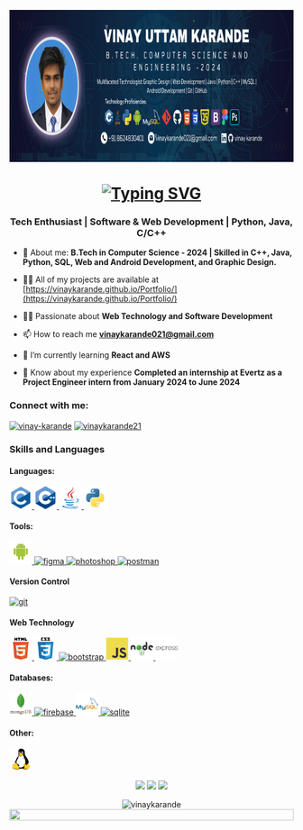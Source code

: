 <img src="https://github.com/Vinaykarande/Vinaykarande/blob/ccc5a76d51aae5888c17ad72ce40bb9d930a2eef/Banner.png"
    align="center" height="270" width="1000" />
<h1 align="center">
    <a href="https://git.io/typing-svg"><img src="https://readme-typing-svg.herokuapp.com?font=Fira+Code&weight=600&size=30&pause=1000&color=FFD500&center=true&width=435&lines=Welcome+to+my+world;I+am+Vinay+Karande" alt="Typing SVG" /></a>
</h1>
<h3 align="center">Tech Enthusiast | Software & Web Development | Python, Java, C/C++</h3>

- 👤 About me: **B.Tech in Computer Science - 2024 | Skilled in C++, Java, Python, SQL, Web and Android Development, and Graphic Design.**

- 👨‍💻 All of my projects are available at
    [https://vinaykarande.github.io/Portfolio/](https://vinaykarande.github.io/Portfolio/)

- 🧑‍💻 Passionate about **Web Technology and Software Development**
  
- 📫 How to reach me **vinaykarande021@gmail.com**

- 🌱 I’m currently learning **React and AWS**

- 📄 Know about my experience **Completed an internship at Evertz as a Project Engineer intern from January 2024 to June 2024**

<h3 align="left">Connect with me:</h3>
<p align="left">
    <a href="https://linkedin.com/in/vinay-karande" target="blank"><img align="center"
            src="https://raw.githubusercontent.com/rahuldkjain/github-profile-readme-generator/master/src/images/icons/Social/linked-in-alt.svg"
            alt="vinay-karande" height="30" width="40" /></a>
    <a href="https://www.leetcode.com/vinaykarande21" target="blank"><img align="center"
            src="https://raw.githubusercontent.com/rahuldkjain/github-profile-readme-generator/master/src/images/icons/Social/leet-code.svg"
            alt="vinaykarande21" height="30" width="40" /></a>
</p>

<h3 align="left">Skills and Languages</h3>
<p align="left">
    <h4>Languages:</h4>
    <a href="https://www.cprogramming.com/" target="_blank" rel="noreferrer"> 
        <img src="https://raw.githubusercontent.com/devicons/devicon/master/icons/c/c-original.svg" alt="c" width="40" height="40"/> 
    </a> 
    <a href="https://www.w3schools.com/cpp/" target="_blank" rel="noreferrer"> 
        <img src="https://raw.githubusercontent.com/devicons/devicon/master/icons/cplusplus/cplusplus-original.svg" alt="cplusplus" width="40" height="40"/> 
    </a> 
    <a href="https://www.java.com" target="_blank" rel="noreferrer">
        <img src="https://raw.githubusercontent.com/devicons/devicon/master/icons/java/java-original.svg" alt="java" width="40" height="40" /> 
    </a>
    <a href="https://www.python.org" target="_blank" rel="noreferrer"> <img
        src="https://raw.githubusercontent.com/devicons/devicon/master/icons/python/python-original.svg"
        alt="python" width="40" height="40" /> 
    </a>
    <h4>Tools:</h4>
    <a href="https://developer.android.com" target="_blank" rel="noreferrer"> 
        <img
            src="https://raw.githubusercontent.com/devicons/devicon/master/icons/android/android-original-wordmark.svg"
            alt="android" width="40" height="40" /> 
    </a>
    <a href="https://www.figma.com/" target="_blank" rel="noreferrer"> 
        <img src="https://www.vectorlogo.zone/logos/figma/figma-icon.svg" alt="figma" width="40"
            height="40" /> 
    </a>  
    <a href="https://www.photoshop.com/en" target="_blank"
        rel="noreferrer"> 
        <img
            src="https://img.icons8.com/?size=100&id=NeNPFdj7MzXi&format=png&color=000000"
            alt="photoshop" width="40" height="40" color="white"/> 
    </a> 
    <a href="https://postman.com" target="_blank"
        rel="noreferrer"> 
        <img src="https://www.vectorlogo.zone/logos/getpostman/getpostman-icon.svg" alt="postman"
            width="40" height="40" /> 
    </a>
    <h4>Version Control</h4>
    <a href="https://git-scm.com/" target="_blank" rel="noreferrer"> 
        <img
            src="https://skillicons.dev/icons?i=git,github&theme=dark" alt="git" width="80" height="40"/> 
    </a>
    <h4>Web Technology</h4>
    <a href="https://www.w3.org/html/" target="_blank" rel="noreferrer"> 
        <img
            src="https://raw.githubusercontent.com/devicons/devicon/master/icons/html5/html5-original-wordmark.svg"
            alt="html5" width="40" height="40" /> 
    </a> 
    <a href="https://www.w3schools.com/css/" target="_blank" rel="noreferrer">     
        <img
            src="https://raw.githubusercontent.com/devicons/devicon/master/icons/css3/css3-original-wordmark.svg"
            alt="css3" width="40" height="40" /> 
    </a> 
    <a href="https://getbootstrap.com" target="_blank" rel="noreferrer"> 
        <img
            src="https://img.icons8.com/?size=100&id=PndQWK6M1Hjo&format=png&color=000000"
            alt="bootstrap" width="40" height="40" /> 
    </a> 
    <a href="https://developer.mozilla.org/en-US/docs/Web/JavaScript"
        target="_blank" rel="noreferrer"> 
        <img
            src="https://raw.githubusercontent.com/devicons/devicon/master/icons/javascript/javascript-original.svg"
            alt="javascript" width="40" height="40" /> 
    </a>
    <a href="https://nodejs.org" target="_blank" rel="noreferrer">
        <img src="https://raw.githubusercontent.com/devicons/devicon/master/icons/nodejs/nodejs-original-wordmark.svg"
            alt="nodejs" width="40" height="40" /> 
    </a> 
    <a href="https://expressjs.com" target="_blank" rel="noreferrer">
        <img src="https://raw.githubusercontent.com/devicons/devicon/master/icons/express/express-original-wordmark.svg" alt="express" width="40" height="40" />
    </a> 
    <h4>Databases:</h4>
    <a href="https://www.mongodb.com/" target="_blank" rel="noreferrer"> 
        <img
            src="https://raw.githubusercontent.com/devicons/devicon/master/icons/mongodb/mongodb-original-wordmark.svg"
            alt="mongodb" width="40" height="40" /> 
    </a>
    <a href="https://firebase.google.com/" target="_blank" rel="noreferrer"> 
        <img
            src="https://www.vectorlogo.zone/logos/firebase/firebase-icon.svg" alt="firebase" width="40" height="40" />
    </a> 
    <a href="https://www.mysql.com/" target="_blank"
        rel="noreferrer"> 
        <img
            src="https://raw.githubusercontent.com/devicons/devicon/master/icons/mysql/mysql-original-wordmark.svg"
            alt="mysql" width="40" height="40" /> 
    </a> 
    <a href="https://www.sqlite.org/" target="_blank"
        rel="noreferrer"> <img src="https://www.vectorlogo.zone/logos/sqlite/sqlite-icon.svg" alt="sqlite" width="40"
            height="40" /> 
    </a> 
    <h4>Other:</h4>
    <a href="https://www.linux.org/" target="_blank" rel="noreferrer"> 
        <img
            src="https://raw.githubusercontent.com/devicons/devicon/master/icons/linux/linux-original.svg" alt="linux"
            width="40" height="40" /> 
    </a>
</p>
<div align="center">
    <p>
        <img src="http://github-profile-summary-cards.vercel.app/api/cards/repos-per-language?username=vinaykarande&theme=aura"/>
        <img src="http://github-profile-summary-cards.vercel.app/api/cards/stats?username=vinaykarande&theme=aura" />
        <img src="http://github-profile-summary-cards.vercel.app/api/cards/productive-time?username=vinaykarande&theme=aura&utcOffset=5.3" />
    </p>
    <img align="center" src="https://github-readme-streak-stats.herokuapp.com/?user=vinaykarande&theme=dark" alt="vinaykarande" />
</div>

<div align="center">
  <img src="https://i.imgur.com/dBaSKWF.gif" height="20" width="100%">
</div>
